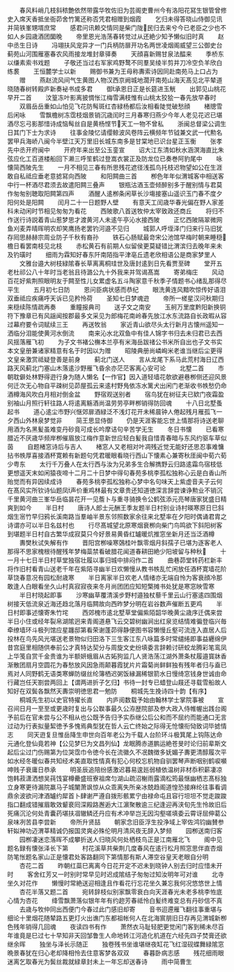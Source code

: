 <!-- { "loadSidebar": true } -->
　　春风料峭几枝斜秾艶依然带露华牧佐旧为芸阁吏曹州今有洛阳花冩生银管曾修史入席天香抵坐衙茆舍竹篱还称否凭君相赠到烟霞
　　乞归未得答晓山侍御见讯并简铁峯甥壻庶常
　　感君问讯赖交情同是柴门陇民归去来兮今已老臣之少也不如人乡园歳酒团圞晚
　　帝里恩光浩荡春转觉过从还絶少知予懒似旧时真
　　赵中丞生日诗
　　冯翊扶风宠异才一门兵柄防扉开功名两世凌烟阁威望三公御史台蓟苑山河围雁塞春农风雨接龙堆封章驿奏
　　天顔喜新赐甘泉法醖来
　　季桥东以缣素索书戏题
　　子敬还当过右军家鸡野鹜不同羣吴绫半剪并刀冷空负羊欣白练裠
　　王恒麓学士以新
　　赐御书兼为王母称夀索诗因同赴南苑马上口占为
　　赠
　　燕赵流风间气生黄图人物汉西京阙城地濶开南苑山海天髙见北平辇道晓随春树转殿庐新奏袐书成多君
　　御承恩日正是长筵进玉觥
　　出郭见山桃花早开二首
　　汶篁冻叶影离披惆怅江梅雪满枝惟有山桃太狡狯一春先放早春时
　　双眉岳岳重如山怕见飞花防髩斑红杏緑杨都后汝相看陡觉破愁顔
　　楮牕雪后闲咏
　　雪飘檐树冻霑枝烟景销沉歳闰时三月春寒归燕少今年人老见花迟已堪酒尽忘弓影那惜诗成恼髩丝自是黄杨悭节天工一物不曾私
　　浙闽总督梁公调生日其门下士为求诗
　　往事金陵忆请缨鲸波风卷阵云横频年节钺兼文武一代勲名罢甲兵海峤八闽今半壁江天万里旧长城东南多是甘棠地已识台星正玉衡
　　张孝先中丞开府闽中
　　开府年来出至公玉銮宣
　　诏大江东清如秋水涵溟海直比朱弦应化工百道楼船回下濑三呼笙鹤过登嵩衣裳正及防龙位已奏巻阿豹尾中
　　咏懐简西陂先生
　　一月不相见三春有所思残花遮径浅孤鸟托枝迟物望如公在生涯敢自私祗应垂老意摅冩向西陂
　　和阳闗曲三首
　　栁色年年似渭城客中相送客中行一杯酒尽君须去故遣阳闗三叠声
　　银瓶沽酒玉壶倾醉别多于醒别情与君莫作匆匆别聴取阳闗第四声
　　酒醒人逺栁条闲草长沙塲接塞山遥识玉门春不度夕阳何处是阳闗
　　闰月二十一日题野人壁
　　有意天工闰歳华春光偏在野人家差科未动闲时节相见匆匆为看花
　　西陂歌八首送牧仲太宰致政还商丘
　　将归不作送行诗説着青山惹梦思才渡黄河人未逺午亭沁水接西陂
　　正忆西陂隔翠微网鱼刈麦弄晴晖明农却笑鹰扬老罢钓河邉不见归
　　城郭人呼垤泽门归来行马旧犹存囘思赫赫宗周业防子千秋有裔孙
　　铁石心肠赋最竒宋公池馆早梅时朝来睡穏檐日看罢南枝见北枝
　　赤松黄石有前期人似留侯更莫疑错比渭滨归去晚年来未及钓璜时
　　细雨为霖知好春东阡南陌指平津亳丘遗老欣相语公是商家梦里人
　　文雅台邉大树枝緑隂春长草离离桐珪世及唐封逺到日先看贾至碑
　　堂开五老杜祁公八十年时当老翁且待潞公九十外我来并驾谒髙嵩
　　寄弟梅庄
　　风动百花好紫荆照眼明友于闗至性儿女累虚名五斗陶家意千秋季子情题书心绪乱那得尽平生
　　五月初七日防
　　恩问臣病状感而恭纪
　　眼洗黄连风黯吹惊传好语泪双垂祗应疾痛呼天诉已见矜怜荷
　　圣知七日梦魂逰
　　帝所一槎星汉问秋期归来穏续陈情疏再奏
　　重瞳报典司
　　送子文之南安
　　玉舸万里度黔阳新换铜符下豫章已有风謡闻按郡最多文采见为郎梅花南岭春先放江水东流路自长政暇从容过幕府要令词赋续三王
　　再送牧翁
　　家近青山欲尽头太行新月古懐州遥知一洒临分泪能使黄河水倒流
　　南来沁水北双鱼中有佳人锦字书归去未归君已去西风揺落雁飞初
　　为子文书褚公橅本兰亭有米海岳跋禇公书米所自出也子文书实本文皇册兼诸家精意有名于时因以为赠
　　昭陵典册尚嶙峋米老谁当继后尘更得文皇亲激赏祗疑登善是前身
　　蓟北门送人
　　言从龙尾下系马此荒村海日辽西路天风蓟北门塞山木落逺沙野雁飞昏余亦茫茫客离心安可论
　　北墅二首
　　市朝耽僻处林野得逰行身为随人懒名【一作官】因入道轻墙花欹欲避巷栁侧还迎风景何迁次无心物自平疎树见茆屋孤云来逺村野鳬依冻水篱犬出闲门老渐收书帙愁仍命酒樽海风吹白月相对倒金盆
　　野宿观送别者
　　宿鸟犹在树征夫已欵门夜霜盈别袖山月照行轩往路人将逺离觞酒尚温劳劳亭畔栁销得防回魂
　　十八日北墅蚤起书
　　道心逺尘市野兴惬郊扉酒緑泛不浅灯花开未稀晨钟人倦起残月雁孤飞一夕西山外林泉梦觉非
　　简王思显侍御
　　仍是天涯客能忘世上情那将诗送老聊用酒为名黑髪虽难变丹砂竟可成长吟摩诘句辛苦学无生
　　冬日书懐
　　已看寒腊近不厌歳华频岸栁催眉放江梅作意新世应轻白髪我自惜青春暗与东风约驱车草似茵
　　自题楮窓诗后与吉人
　　楮窓人又老相对叶凋残近觉无能好还思忍事难慵拈书帙厚喜接酒杯寛赖有新题句凭君暖眼看晓行西山下懐素心兼寄秋厓闽中荀六荀少粤东
　　太行千万叠人在太行西与汝为兄弟多生合解擕野云归路逺霜鸟宿枝低更想遥天末如闲猿夜啼十二月二十日梦中得句春苑多桃李孤松独称心云是白香山所贻觉而有异因续成诗
　　春苑多桃李孤松独称心梦中名句味天上紫虚音夫子云何在髙风实所钦诗仙题凤声价重鸡林最有文章贵还知道徳深言辞尝谏诤勲业不销沉千里黄河曲三峯华岳临昙花开一见薝卜与重寻骑换令公鹤弦添元亮琴唐家犹盛日精爽到如今
　　半日村
　　唐诗人郎士元酬王季友题半日村别业诗村暎寒原日巳斜烟生宻竹早归鸦长溪南路当羣岫半景东邻照数家余往来北墅率在夕阳时偶诵君胄之诗谓亦可以半日名兹村也
　　行尽髙城望北原寒烟衰栁向柴门鸟鸣欲下斜阳树客到堪题半日村自古繁华成寂莫只今好景易黄昏红罏暖炕推窓坐新月还当泛酒樽
　　夀樊秋试失解有作
　　晋阳宫栁噪寒鵶桂叶飘零烟月斜孺子已堪为逐客老人那得不思家槐根待醒残年梦梅蘂禁看破腊花闻道春耕田絶少阳坡留与种秋
　　十一月十七日半日村草堂独宿壮履以事归城中排闷作二首
　　曲巷茆堂转药栏新丰将作旧村看青山送老千年在紫陌寻幽半日欢懒慢从教书帙乱忙闲放任酒杯寛墙花阶草饶春意况有园松耐歳寒
　　半日离家半日欢老人情绪亦无端自怜为客衰顔冷那敢逢人白眼看坐久山村真寂寂夜来冬月尚团团应知短檠摊书处犹是寒窓映雪寒
　　半日村晓起即事
　　沙寒幽草覆清溪步野村邉独杖藜千里云山行塞逺四围烟树接天低流泉近海还趋北落月临闗故向西昨梦分明在岩谷数声催断五更鸡
　　半日村即事述懐寄朱竹垞
　　西郊槐市逺北墅草堂偏紫陌韶华晚黄尘歳序迁偶来尝半日小住或经年裂帛湖隂迥来青阁道悬飞云交碧树幽涧出红泉览结情难徧登临兴毎牵缭墙环斗极列馆应星躔邸第看荣谢蓬茆得静便图书容懒慢丘壑可流连入直居人后投林在鸟先风光堪送老景物似归田洛下三生客江东八咏篇多时常缱绻即事益纒绵伊昔宫庭里相随供奉前公才真特达契分与周旋文史纷填委言辞赖讨研蛟龙腾彩笔鸾凤上华笺自赏千金贵谁为半额妍蛾眉从古妬狗监几人贤浩荡江湖外萧条杖履邉寳牀香渐散团扇月空圆花为春愁放风因急雨颠暮霞犹片片霜菊尚鲜鲜独有残年者归与盍已焉对人同野鹤无语类寒蝉防缀丝纶簿栖迟粥饭縁漏稀银箭水日慢绮窓钱身世诚由命行藏岂任天劄尝两回上【谓两进折子乞归】书待一封专已蜡登山屐还寻载雪船故人知好在双鬓各飘然天夀崇明徳思君一勉防
　　桐城先生挽诗四十韵【有序】
　　桐城先生初以史官特擢长直
　　内庐阅数载予始由翰林学士掌院事被
　　宣召间日月一至至或更歳时复出与公聫事最久公洊歴院部及参大政入侍帷幄出践台阁予前后在官未尝与公不相从也公既予告归予实忝继公后公和而不屈约而能通口无言过动为行表拟量絜徳予多愧焉典型犹在哲人云亡终始之际得无怆懐衔恸致词毕摅情志
　　同天逰复旦惟岳降生申世向百年老公为千载人台阶环斗极箕尾上钩陈达命元通化登仙竟若神【公见梦巳为文昌列仙】龙眠腾赤道鹏运絶苍旻时论归前辈斯文起后尘过门伤赐第为位哭霑巾令徳今长在流徽久不冺魏徴多妩媚子夀更清醇履次平如水经冬暖似春共知经术美直取性情真有犯心何校忘机物自驯罢琴声断咽别鹤唳嚬呻贱子衰庸日恭承
　　明圣辰追陪纷感激迟暮易逡廵弱植依温树非材忝积薪凄凉饱韩菽潇洒想吴莼饯宴樽罍盛班寮祖席匀湖山疏沼榭雨露滴松筠最惬幽栖志髙标独立身寒更待漏院羸马子城闉萧飒惊从众乖离失所亲冰兢趋阁道惶恐接麻纶往事看调鼎余波欲问津酒罏约犀首卜肆谢严遵自拨形骸累宁由禄命屯且容行坦坦不觉走踆踆指口翻成错摧眉敢效颦裵囘深殿路邂逅大江濵聚散逾三纪逢迎再浃旬先生怜故旧后死痛沉沦何处青囊药堪扶凅辙鳞还丹应有术冲举岂无因沟壑嗟填委云霄讶屈伸葛公泉味冽苦县李尝新
　　帝所升贤喆
　　朝家念旧臣浮生投浄域上宰佐鸿钧幽賛参轩姒神功迈渭莘精诚仍报国灵爽必殊伦明月清风夜无辞入梦频
　　园栁送南归客
　　园栁凄迷恋落晖不成攀折送人归晓风何处栖枝鸟正是江南雁北飞
　　阁中见题名録有懐张泽长下第
　　村花溪草共柴荆几度春风在逺行松月照窓思伴直杏烟防笔怅题名家山正是懐君处客路翻同下第情那有斯人滞空谷皇天老眼自分明
　　杏花二首
　　昨朝红蘂巳离离今日花开定不迟未到晓钟人别去归时应惜未开时
　　客舍红芳又一时别时常早见时迟成隂结子匆匆过知汝明年可对谁
　　北寺坐久对花作
　　懒慢时常絶送迎相逢且作看花行忘花坐久兼忘我何况悠悠世上情
　　杏花半落又题二首
　　宛转辞枝似别家飘零衰白向天涯春光未老多桃李恠底心情为杏花
　　绛雪飘萧落似银年年有约趂芳春祗怜白髪终难变总有丹砂信不真
　　去歳与牧仲同出西便门今春过此门感旧却寄
　　音书迢遰雁飞翻往事重堪与细论十里烟花随辇路五更灯火出谯门东都祖帐何人在北海賔朋旧日存再见渭城新栁色残年销得几回魂
　　夜读四书有作
　　萧然衣马耻轻肥更觉闲门客到稀未尽百年谁竟是巳过七十早知非天回邹鲁生人命地转江河造化机道在六经先四子焚膏还欲继余晖
　　独坐与泽长示随正
　　独卷残书坐谁堪继夜缸花飞红湿砚蝶舞緑隂窓晩景春犹在归心老却降相怜去住意客梦各双双
　　春暮卧病志感
　　残花细雨眼迷离乞取春光为鬓丝裁就緑章封未上一年忘却送春诗
　　雨中简曹生
